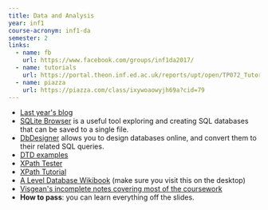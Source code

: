 ```yaml
---
title: Data and Analysis
year: inf1
course-acronym: inf1-da
semester: 2
links:
  - name: fb
    url: https://www.facebook.com/groups/inf1da2017/
  - name: tutorials
    url: https://portal.theon.inf.ed.ac.uk/reports/upt/open/TP072_Tutorial_Groups/inf1-da.shtml
  - name: piazza
    url: https://piazza.com/class/ixywoaowyjh69a?cid=79
---
```


- [Last year's blog](https://blog.inf.ed.ac.uk/da16/)
- [SQLite Browser](http://sqlitebrowser.org/) is a useful tool exploring and creating SQL databases that can be saved to a single file.
- [DbDesigner](https://dbdesigner.net/) allows you to design databases online, and convert them to their related SQL queries.
- [DTD examples](http://zvon.org/xxl/DTDTutorial/General/contents.html)
- [XPath Tester](http://codebeautify.org/Xpath-Tester)
- [XPath Tutorial](https://www.w3schools.com/xml/xpath_intro.asp)
- [A Level Database Wikibook](https://en.wikibooks.org/wiki/A-level_Computing/AQA/Problem_Solving,_Programming,_Operating_Systems,_Databases_and_Networking/Databases) (make sure you visit this on the desktop)
- [Visgean's incomplete notes covering most of the coursework](https://paper.dropbox.com/doc/Data-iEDC320SH3inY01zculiN)
- **How to pass**: you can learn everything off the slides.
